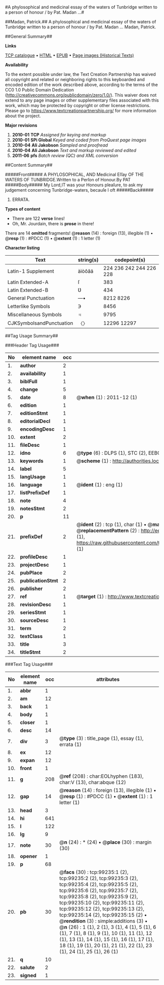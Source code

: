 #A phylosophical and medicinal essay of the waters of Tunbridge written to a person of honour / by Pat. Madan ...#

##Madan, Patrick.##
A phylosophical and medicinal essay of the waters of Tunbridge written to a person of honour / by Pat. Madan ...
Madan, Patrick.

##General Summary##

**Links**

[TCP catalogue](http://www.ota.ox.ac.uk/tcp/)  • 
[HTML](http://tei.it.ox.ac.uk/tcp/Texts-HTML/free/A51/A51156.html)  • 
[EPUB](http://tei.it.ox.ac.uk/tcp/Texts-EPUB/free/A51/A51156.epub) • 
[Page images (Historical Texts)](https://historicaltexts.jisc.ac.uk/eebo-13355433e)

**Availability**

To the extent possible under law, the Text Creation Partnership has waived all copyright and related or neighboring rights to this keyboarded and encoded edition of the work described above, according to the terms of the CC0 1.0 Public Domain Dedication (http://creativecommons.org/publicdomain/zero/1.0/). This waiver does not extend to any page images or other supplementary files associated with this work, which may be protected by copyright or other license restrictions. Please go to https://www.textcreationpartnership.org/ for more information about the project.

**Major revisions**

1. __2010-01__ __TCP__ *Assigned for keying and markup*
1. __2010-01__ __SPi Global__ *Keyed and coded from ProQuest page images*
1. __2010-04__ __Ali Jakobson__ *Sampled and proofread*
1. __2010-04__ __Ali Jakobson__ *Text and markup reviewed and edited*
1. __2011-06__ __pfs__ *Batch review (QC) and XML conversion*

##Content Summary##

#####Front#####
A PHYLOSOPHICAL, AND Medicinal Eſſay OF THE WATERS OF TUNBRIDGE.Written to a Perſon of Honour.By PAT
#####Body#####
My Lord,IT was your Honours pleaſure, to ask my judgement concerning Tunbridge-waters, becauſe I oft
#####Back#####

1. ERRATA.

**Types of content**

  * There are 122 **verse** lines!
  * Oh, Mr. Jourdain, there is **prose** in there!

There are 14 **omitted** fragments! 
 @__reason__ (14) : foreign (13), illegible (1)  •  @__resp__ (1) : #PDCC (1)  •  @__extent__ (1) : 1 letter (1)

**Character listing**


|Text|string(s)|codepoint(s)|
|---|---|---|
|Latin-1 Supplement|àìòôâä|224 236 242 244 226 228|
|Latin Extended-A|ſ|383|
|Latin Extended-B|Ʋ|434|
|General Punctuation|—•|8212 8226|
|Letterlike Symbols|℈|8456|
|Miscellaneous Symbols|♃|9795|
|CJKSymbolsandPunctuation|〈〉|12296 12297|

##Tag Usage Summary##

###Header Tag Usage###

|No|element name|occ|attributes|
|---|---|---|---|
|1.|__author__|2||
|2.|__availability__|1||
|3.|__biblFull__|1||
|4.|__change__|5||
|5.|__date__|8| @__when__ (1) : 2011-12 (1)|
|6.|__edition__|1||
|7.|__editionStmt__|1||
|8.|__editorialDecl__|1||
|9.|__encodingDesc__|1||
|10.|__extent__|2||
|11.|__fileDesc__|1||
|12.|__idno__|6| @__type__ (6) : DLPS (1), STC (2), EEBO-CITATION (1), OCLC (1), VID (1)|
|13.|__keywords__|1| @__scheme__ (1) : http://authorities.loc.gov/ (1)|
|14.|__label__|5||
|15.|__langUsage__|1||
|16.|__language__|1| @__ident__ (1) : eng (1)|
|17.|__listPrefixDef__|1||
|18.|__note__|4||
|19.|__notesStmt__|2||
|20.|__p__|11||
|21.|__prefixDef__|2| @__ident__ (2) : tcp (1), char (1)  •  @__matchPattern__ (2) : ([0-9\-]+):([0-9IVX]+) (1), (.+) (1)  •  @__replacementPattern__ (2) : http://eebo.chadwyck.com/downloadtiff?vid=$1&page=$2 (1), https://raw.githubusercontent.com/textcreationpartnership/Texts/master/tcpchars.xml#$1 (1)|
|22.|__profileDesc__|1||
|23.|__projectDesc__|1||
|24.|__pubPlace__|2||
|25.|__publicationStmt__|2||
|26.|__publisher__|2||
|27.|__ref__|1| @__target__ (1) : http://www.textcreationpartnership.org/docs/. (1)|
|28.|__revisionDesc__|1||
|29.|__seriesStmt__|1||
|30.|__sourceDesc__|1||
|31.|__term__|2||
|32.|__textClass__|1||
|33.|__title__|3||
|34.|__titleStmt__|2||


###Text Tag Usage###

|No|element name|occ|attributes|
|---|---|---|---|
|1.|__abbr__|1||
|2.|__am__|12||
|3.|__back__|1||
|4.|__body__|1||
|5.|__closer__|1||
|6.|__desc__|14||
|7.|__div__|3| @__type__ (3) : title_page (1), essay (1), errata (1)|
|8.|__ex__|12||
|9.|__expan__|12||
|10.|__front__|1||
|11.|__g__|208| @__ref__ (208) : char:EOLhyphen (183), char:V (13), char:abque (12)|
|12.|__gap__|14| @__reason__ (14) : foreign (13), illegible (1)  •  @__resp__ (1) : #PDCC (1)  •  @__extent__ (1) : 1 letter (1)|
|13.|__head__|3||
|14.|__hi__|641||
|15.|__l__|122||
|16.|__lg__|9||
|17.|__note__|30| @__n__ (24) : * (24)  •  @__place__ (30) : margin (30)|
|18.|__opener__|1||
|19.|__p__|68||
|20.|__pb__|30| @__facs__ (30) : tcp:99235:1 (2), tcp:99235:2 (2), tcp:99235:3 (2), tcp:99235:4 (2), tcp:99235:5 (2), tcp:99235:6 (2), tcp:99235:7 (2), tcp:99235:8 (2), tcp:99235:9 (2), tcp:99235:10 (2), tcp:99235:11 (2), tcp:99235:12 (2), tcp:99235:13 (2), tcp:99235:14 (2), tcp:99235:15 (2)  •  @__rendition__ (3) : simple:additions (3)  •  @__n__ (26) : 1 (1), 2 (1), 3 (1), 4 (1), 5 (1), 6 (1), 7 (1), 8 (1), 9 (1), 10 (1), 11 (1), 12 (1), 13 (1), 14 (1), 15 (1), 16 (1), 17 (1), 18 (1), 19 (1), 20 (1), 21 (1), 22 (1), 23 (1), 24 (1), 25 (1), 26 (1)|
|21.|__q__|10||
|22.|__salute__|2||
|23.|__signed__|1||
